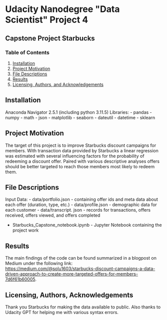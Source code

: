 # Udacity Nanodegree "Data Scientist" Project 4
## Capstone Project Starbucks

### Table of Contents

1. [Installation](#installation)
2. [Project Motivation](#motivation)
3. [File Descriptions](#files)
4. [Results](#results)
5. [Licensing, Authors, and Acknowledgements](#licensing)

## Installation <a name="installation"></a>

Anaconda Navigator 2.5.1 (including python 3.11.5)
Libraries:
    - pandas
    - numpy
    - math
    - json
    - matplotlib
    - seaborn
    - dateutil
    - datetime
    - sklearn

## Project Motivation<a name="motivation"></a>

The target of this project is to improve Starbucks discount campaigns for members. With transaction data provided by Starbucks a linear regression was estimated with several influencing factors for the probability of redeeming a discount offer. Paired with various descriptive analyses offers should be better targeted to reach those members most likely to redeem them.

## File Descriptions <a name="files"></a>

Input Data:
    - data/portfolio.json - containing offer ids and meta data about each offer (duration, type, etc.)
    - data/profile.json - demographic data for each customer
    - data/transcript. json - records for transactions, offers received, offers viewed, and offers completed

- Starbucks_Capstone_notebook.ipynb - Jupyter Notebook containing the project work

## Results<a name="results"></a>

The main findings of the code can be found summarized in a blogpost on Medium under the following link: https://medium.com/@solu1603/starbucks-discount-campaigns-a-data-driven-approach-to-create-more-targeted-offers-for-members-7d6f61b60005.

## Licensing, Authors, Acknowledgements<a name="licensing"></a>

Thank you Starbucks for making the data available to public. Also thanks to Udacity GPT for helping me with various syntax errors.
